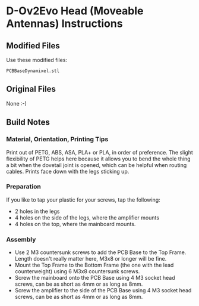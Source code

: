 # D-Ov2Evo Head (Moveable Antennas) Instructions

## Modified Files

Use these modified files:

```
PCBBaseDynamixel.stl
```

## Original Files

None :-) 

## Build Notes

### Material, Orientation, Printing Tips

Print out of PETG, ABS, ASA, PLA+ or PLA, in order of preference. The slight flexibility of PETG helps here because it allows you to bend the whole thing a bit when the dovetail joint is opened, which can be helpful when routing cables. Prints face down with the legs sticking up.

### Preparation

If you like to tap your plastic for your screws, tap the following:
- 2 holes in the legs
- 4 holes on the side of the legs, where the amplifier mounts
- 4 holes on the top, where the mainboard mounts.

### Assembly

- Use 2 M3 countersunk screws to add the PCB Base to the Top Frame. Length doesn't really matter here, M3x8 or longer will be fine.
- Mount the Top Frame to the Bottom Frame (the one with the lead counterweight) using 6 M3x8 countersunk screws.
- Screw the mainboard onto the PCB Base using 4 M3 socket head screws, can be as short as 4mm or as long as 8mm.
- Screw the amplifier to the side of the PCB Base using 4 M3 socket head screws, can be as short as 4mm or as long as 8mm.